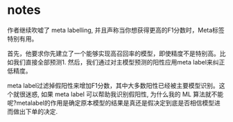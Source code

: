 # notes

作者继续吹嘘了 meta labelling, 并且声称当你想获得更高的F1分数时，Meta标签特别有用。

首先，他要求你先建立了一个能够实现高召回率的模型，即使精度不是特别高。比如我们直接全部预测1. 然后，我们通过对主模型预测的阳性应用meta label来纠正低精度。

meta label过滤掉假阳性来增加F1分数，其中大多数阳性已经被主要模型识别。这个就很迷惑, 如果 meta label 可以帮助我识别假阳性, 为什么我的 ML 算法就不能呢?metalabel的作用是确定原本模型的结果是真还是假决定到底是否相信模型进而做出下单的决定.